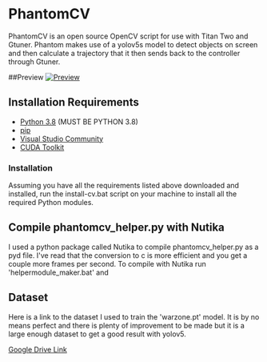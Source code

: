 # PhantomCV
PhantomCV is an open source OpenCV script for use with Titan Two and Gtuner. Phantom makes use of a yolov5s model to detect objects on screen and then calculate a trajectory that it then sends back to the controller through Gtuner.

##Preview
[![Preview](https://img.youtube.com/vi/lcsM_D6omaw/0.jpg)](https://www.youtube.com/watch?v=lcsM_D6omaw)

## Installation Requirements
 - [Python 3.8](https://www.python.org/downloads/release/python-380/) (MUST BE PYTHON 3.8)
 - [pip](https://bootstrap.pypa.io/get-pip.py)
 - [Visual Studio Community](https://visualstudio.microsoft.com/downloads/)
 - [CUDA Toolkit](https://developer.nvidia.com/cuda-downloads)
 
### Installation
Assuming you have all the requirements listed above downloaded and installed, run the install-cv.bat script on your machine to install all the required Python modules.
 
## Compile phantomcv_helper.py with Nutika
I used a python package called Nutika to compile phantomcv_helper.py as a pyd file. I've read that the conversion to c is more efficient and you get a couple more frames per second. To compile with Nutika run 'helpermodule_maker.bat' and 

## Dataset
Here is a link to the dataset I used to train the 'warzone.pt' model. It is by no means perfect and there is plenty of improvement to be made but it is a large enough dataset to get a good result with yolov5.

[Google Drive Link](https://drive.google.com/file/d/1F2vXIlsopzv8AQtsGaopYcSvoexcIcS6/view?usp=sharing)


